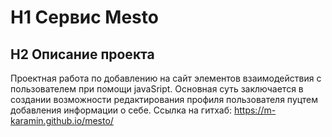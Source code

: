 # H1 Сервис Mesto
## H2 Описание проекта
Проектная работа по добавлению на сайт элементов взаимодействия с пользователем при помощи javaSript. Основная суть заключается в создании возможности редактирования профиля пользователя пуцтем добавления информации о себе. Ссылка на гитхаб: https://m-karamin.github.io/mesto/

